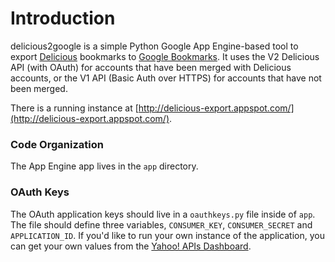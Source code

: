 Introduction
============

delicious2google is a simple Python Google App Engine-based tool to export [Delicious](http://www.delicious.com/) bookmarks to [Google Bookmarks](http://www.google.com/bookmarks). It uses the V2 Delicious API (with OAuth) for accounts that have been merged with Delicious accounts, or the V1 API (Basic Auth over HTTPS) for accounts that have not been merged.

There is a running instance at [http://delicious-export.appspot.com/](http://delicious-export.appspot.com/).

### Code Organization

The App Engine app lives in the `app` directory.

### OAuth Keys

The OAuth application keys should live in a `oauthkeys.py` file inside of `app`. The file should define three variables, `CONSUMER_KEY`, `CONSUMER_SECRET` and `APPLICATION_ID`. If you'd like to run your own instance of the application, you can get your own values from the [Yahoo! APIs Dashboard](https://developer.apps.yahoo.com/dashboard/createKey.html).
